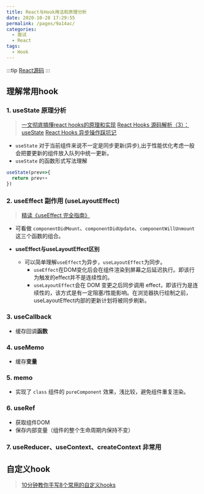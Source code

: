 ```yaml
---
title: React与Hook用法和原理分析 
date: 2020-10-28 17:29:55
permalink: /pages/9a14ac/
categories: 
  - 面试
  - React
tags: 
  - Hook
---
```


:::tip
[React源码](https://github.com/facebook/react)
:::

## 理解常用hook

### 1. useState 原理分析

> [一文彻底搞懂react hooks的原理和实现](https://juejin.im/post/6844903975838285838)
> [React Hooks 源码解析（3）：useState](https://juejin.im/post/6844903990958784526)
> [React Hooks 异步操作踩坑记](https://juejin.im/post/6844903974647103496)

- `useState` 对于当前组件来说不一定是同步更新(异步),出于性能优化考虑一般会把要更新的组件放入队列中统一更新。
- `useState` 的函数形式写法理解
  
```js
useState(prev=>{
  return prev++
})
```

### 2. useEffect 副作用 (useLayoutEffect)

> [精读《useEffect 完全指南》](https://juejin.im/post/6844903806090608647)

- 可看做 `componentDidMount`、`componentDidUpdate`、`componentWillUnmount` 这三个函数的组合。

- **useEffect与useLayoutEffect区别**
  - 可以简单理解`useEffect`为异步，`useLayoutEffect`为同步。
    - `useEffect`在DOM变化后会在组件渲染到屏幕之后延迟执行。即该行为触发的effect并不是连续性的。
    - `useLayoutEffect`会在 DOM 变更之后同步调用 effect，即该行为是连续性的，该方式是有一定阻塞/性能影响。在浏览器执行绘制之前，useLayoutEffect内部的更新计划将被同步刷新。

### 3. useCallback

- 缓存回调**函数**

### 4. useMemo

- 缓存**变量**

### 5. memo

- 实现了 `class` 组件的 `pureComponent` 效果，浅比较，避免组件重复渲染。

### 6. useRef

- 获取组件DOM
- 保存内部变量（组件的整个生命周期内保持不变）

### 7. useReducer、useContext、createContext 非常用

## 自定义hook

> [10分钟教你手写8个常用的自定义hooks](https://juejin.im/post/6844904074433789959)
